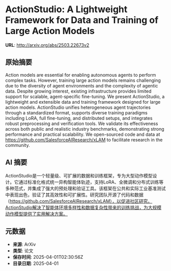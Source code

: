# ActionStudio: A Lightweight Framework for Data and Training of Large Action Models

**URL**: http://arxiv.org/abs/2503.22673v2

## 原始摘要

Action models are essential for enabling autonomous agents to perform complex
tasks. However, training large action models remains challenging due to the
diversity of agent environments and the complexity of agentic data. Despite
growing interest, existing infrastructure provides limited support for
scalable, agent-specific fine-tuning. We present ActionStudio, a lightweight
and extensible data and training framework designed for large action models.
ActionStudio unifies heterogeneous agent trajectories through a standardized
format, supports diverse training paradigms including LoRA, full fine-tuning,
and distributed setups, and integrates robust preprocessing and verification
tools. We validate its effectiveness across both public and realistic industry
benchmarks, demonstrating strong performance and practical scalability. We
open-sourced code and data at https://github.com/SalesforceAIResearch/xLAM to
facilitate research in the community.


## AI 摘要

ActionStudio是一个轻量级、可扩展的数据和训练框架，专为大型动作模型设计。它通过标准化格式统一异构智能体轨迹，支持LoRA、全微调和分布式训练等多种范式，并集成了强大的预处理和验证工具。该框架在公共和实际工业基准测试中表现出色，验证了其高效性和可扩展性。研究团队开源了代码和数据（https://github.com/SalesforceAIResearch/xLAM），以促进社区研究。ActionStudio解决了智能体环境多样性和数据复杂性带来的训练挑战，为大规模动作模型提供了实用解决方案。

## 元数据

- **来源**: ArXiv
- **类型**: 论文
- **保存时间**: 2025-04-01T02:30:56Z
- **目录日期**: 2025-04-01
